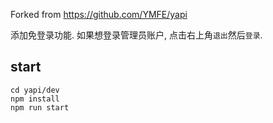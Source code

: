 Forked from https://github.com/YMFE/yapi
 
添加免登录功能. 如果想登录管理员账户, 点击右上角`退出`然后`登录`.

## start
```
cd yapi/dev
npm install 
npm run start
```
